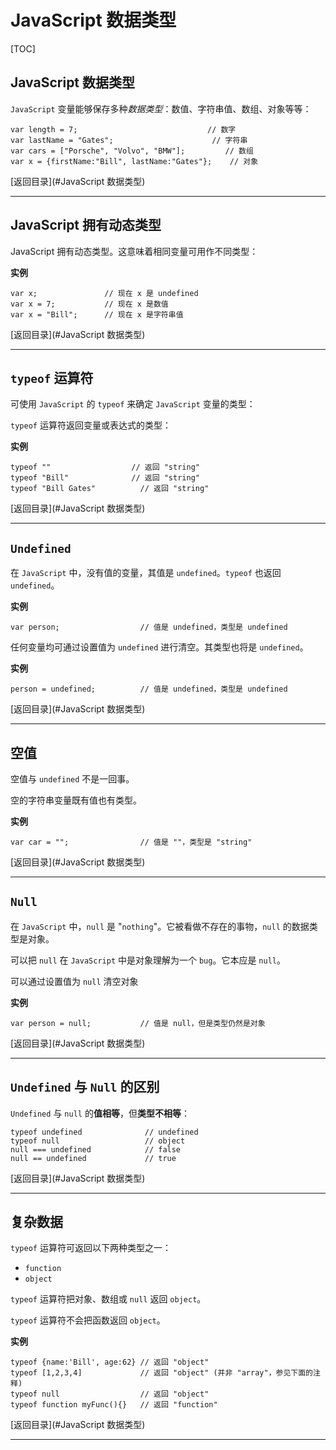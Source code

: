 # JavaScript 数据类型

[TOC]

## JavaScript 数据类型

`JavaScript` 变量能够保存多种*数据类型*：数值、字符串值、数组、对象等等：

```
var length = 7;                             // 数字
var lastName = "Gates";                      // 字符串
var cars = ["Porsche", "Volvo", "BMW"];         // 数组
var x = {firstName:"Bill", lastName:"Gates"};    // 对象 
```



[返回目录](#JavaScript 数据类型)

------



## JavaScript 拥有动态类型

JavaScript 拥有动态类型。这意味着相同变量可用作不同类型：

**实例**

```
var x;               // 现在 x 是 undefined
var x = 7;           // 现在 x 是数值
var x = "Bill";      // 现在 x 是字符串值
```



[返回目录](#JavaScript 数据类型)

------



## `typeof` 运算符

可使用 `JavaScript` 的 `typeof` 来确定 `JavaScript` 变量的类型：

`typeof` 运算符返回变量或表达式的类型：

**实例**

```
typeof ""                  // 返回 "string"
typeof "Bill"              // 返回 "string"
typeof "Bill Gates"          // 返回 "string"
```



[返回目录](#JavaScript 数据类型)

------



## `Undefined`

在 `JavaScript` 中，没有值的变量，其值是 `undefined`。`typeof` 也返回 `undefined`。

**实例**

```
var person;                  // 值是 undefined，类型是 undefined
```

任何变量均可通过设置值为 `undefined` 进行清空。其类型也将是 `undefined`。

**实例**

```
person = undefined;          // 值是 undefined，类型是 undefined
```



[返回目录](#JavaScript 数据类型)

------



## 空值

空值与 `undefined` 不是一回事。

空的字符串变量既有值也有类型。

**实例**

```
var car = "";                // 值是 ""，类型是 "string"
```



[返回目录](#JavaScript 数据类型)

------



## `Null`

在 `JavaScript` 中，`null` 是 "`nothing`"。它被看做不存在的事物，`null` 的数据类型是对象。

可以把 `null` 在 `JavaScript` 中是对象理解为一个 `bug`。它本应是 `null`。

可以通过设置值为 `null` 清空对象

**实例**

```
var person = null;           // 值是 null，但是类型仍然是对象
```



[返回目录](#JavaScript 数据类型)

------



## `Undefined` 与 `Null` 的区别

`Undefined` 与 `null` 的**值相等**，但**类型不相等**：

```
typeof undefined              // undefined
typeof null                   // object
null === undefined            // false
null == undefined             // true
```



[返回目录](#JavaScript 数据类型)

------



## 复杂数据

`typeof` 运算符可返回以下两种类型之一：

- `function`
- `object`

`typeof` 运算符把对象、数组或 `null` 返回 `object`。

`typeof` 运算符不会把函数返回 `object`。

**实例**

```
typeof {name:'Bill', age:62} // 返回 "object"
typeof [1,2,3,4]             // 返回 "object" (并非 "array"，参见下面的注释)
typeof null                  // 返回 "object"
typeof function myFunc(){}   // 返回 "function"
```



[返回目录](#JavaScript 数据类型)

------

